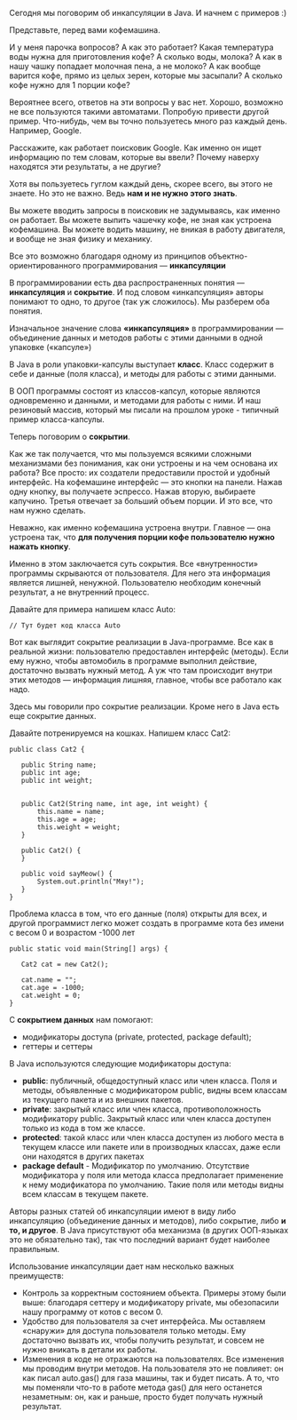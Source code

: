 Сегодня мы поговорим об инкапсуляции в Java.
И начнем с примеров :)

Представьте, перед вами кофемашина.

И у меня парочка вопросов? А как это работает? Какая температура воды нужна для приготовления кофе? А сколько воды, молока? А как в нашу чашку попадает молочная пена, а не молоко? А как вообще варится кофе, прямо из целых зерен, которые мы засыпали? А сколько кофе нужно для 1 порции кофе?

Вероятнее всего, ответов на эти вопросы у вас нет. Хорошо, возможно не все пользуются такими автоматами. Попробую привести другой пример. Что-нибудь, чем вы точно пользуетесь много раз каждый день.
Например, Google.

Расскажите, как работает поисковик Google. Как именно он ищет информацию по тем словам, которые вы ввели? Почему наверху находятся эти результаты, а не другие?

Хотя вы пользуетесь гуглом каждый день, скорее всего, вы этого не знаете. Но это не важно. Ведь **нам и не нужно этого знать**.

Вы можете вводить запросы в поисковик не задумываясь, как именно он работает. Вы можете выпить чашечку кофе, не зная как устроена кофемашина. Вы можете водить машину, не вникая в работу двигателя, и вообще не зная физику и механику.

Все это возможно благодаря одному из принципов объектно-ориентированного программирования — **инкапсуляции**

В программировании есть два распространенных понятия — **инкапсуляция** и **сокрытие**. И под словом «инкапсуляция» авторы понимают то одно, то другое (так уж сложилось).
Мы разберем оба понятия.

Изначальное значение слова **«инкапсуляция»** в программировании — объединение данных и методов работы с этими данными в одной упаковке («капсуле»)

В Java в роли упаковки-капсулы выступает **класс**. Класс содержит в себе и данные (поля класса), и методы для работы с этими данными.

В ООП программы состоят из классов-капсул, которые являются одновременно и данными, и методами для работы с ними. И наш резиновый массив, который мы писали на прошлом уроке - типичный пример класса-капсулы.

Теперь поговорим о **сокрытии**.

Как же так получается, что мы пользуемся всякими сложными механизмами без понимания, как они устроены и на чем основана их работа? Все просто: их создатели предоставили простой и удобный интерфейс.
На кофемашине интерфейс — это кнопки на панели. Нажав одну кнопку, вы получаете эспрессо. Нажав вторую, выбираете капучино. Третья отвечает за больший объем порции. И это все, что нам нужно сделать.

Неважно, как именно кофемашина устроена внутри. Главное — она устроена так, что **для получения порции кофе пользователю нужно нажать кнопку**.

Именно в этом заключается суть сокрытия. Все «внутренности» программы скрываются от пользователя. Для него эта информация является лишней, ненужной. Пользователю необходим конечный результат, а не внутренний процесс.

Давайте для примера напишем класс Auto:

```
// Тут будет код класса Auto

```

Вот как выглядит сокрытие реализации в Java-программе. Все как в реальной жизни: пользователю предоставлен интерфейс (методы). Если ему нужно, чтобы автомобиль в программе выполнил действие, достаточно вызвать нужный метод. А уж что там происходит внутри этих методов — информация лишняя, главное, чтобы все работало как надо.

Здесь мы говорили про сокрытие реализации. Кроме него в Java есть еще сокрытие данных.

Давайте потренируемся на кошках. Напишем класс Cat2:

```
public class Cat2 {
   
   public String name;
   public int age;
   public int weight;


   public Cat2(String name, int age, int weight) {
       this.name = name;
       this.age = age;
       this.weight = weight;
   }

   public Cat2() {
   }

   public void sayMeow() {
       System.out.println("Мяу!");
   }
}
```

Проблема класса в том, что его данные (поля) открыты для всех, и другой программист легко может создать в программе кота без имени с весом 0 и возрастом -1000 лет

```
public static void main(String[] args) {
  
   Cat2 cat = new Cat2();

   cat.name = "";
   cat.age = -1000;
   cat.weight = 0;
}
```

С **сокрытием данных** нам помогают:

- модификаторы доступа (private, protected, package default);
- геттеры и сеттеры

В Java используются следующие модификаторы доступа:

- **public**: публичный, общедоступный класс или член класса. Поля и методы, объявленные с модификатором public, видны всем классам из текущего пакета и из внешних пакетов.
- **private**: закрытый класс или член класса, противоположность модификатору public. Закрытый класс или член класса доступен только из кода в том же классе.
- **protected**: такой класс или член класса доступен из любого места в текущем классе или пакете или в производных классах, даже если они находятся в других пакетах
- **package default** - Модификатор по умолчанию. Отсутствие модификатора у поля или метода класса предполагает применение к нему модификатора по умолчанию. Такие поля или методы видны всем классам в текущем пакете.

Авторы разных статей об инкапсуляции имеют в виду либо инкапсуляцию (объединение данных и методов), либо сокрытие, либо **и то, и другое**. В Java присутствуют оба механизма (в других ООП-языках это не обязательно так), так что последний вариант будет наиболее правильным.

Использование инкапсуляции дает нам несколько важных преимуществ:

- Контроль за корректным состоянием объекта. Примеры этому были выше: благодаря сеттеру и модификатору private, мы обезопасили нашу программу от котов с весом 0.
- Удобство для пользователя за счет интерфейса. Мы оставляем «снаружи» для доступа пользователя только методы. Ему достаточно вызвать их, чтобы получить результат, и совсем не нужно вникать в детали их работы.
- Изменения в коде не отражаются на пользователях. Все изменения мы проводим внутри методов. На пользователя это не повлияет: он как писал auto.gas() для газа машины, так и будет писать. А то, что мы поменяли что-то в работе метода gas() для него останется незаметным: он, как и раньше, просто будет получать нужный результат.











